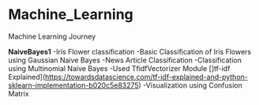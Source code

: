 # Machine_Learning
Machine Learning Journey

**NaiveBayes1**
-Iris Flower classification
           -Basic Classification of Iris Flowers using Gaussian Naive Bayes
 -News Article Classification
           -Classification using Multinomial Naive Bayes
           -Used TfidfVectorizer Module []tf-idf Explained](https://towardsdatascience.com/tf-idf-explained-and-python-sklearn-implementation-b020c5e83275)
           -Visualization using Confusion Matrix
    

